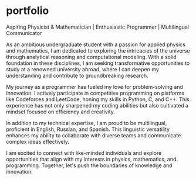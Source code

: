 # portfolio
Aspiring Physicist & Mathematician | Enthusiastic Programmer | Multilingual Communicator

As an ambitious undergraduate student with a passion for applied physics and mathematics, I am dedicated to exploring the intricacies of the universe through analytical reasoning and computational modeling. With a solid foundation in these disciplines, I am seeking transformative opportunities to study at a renowned university abroad, where I can deepen my understanding and contribute to groundbreaking research.

My journey as a programmer has fueled my love for problem-solving and innovation. I actively participate in competitive programming on platforms like Codeforces and LeetCode, honing my skills in Python, C, and C++. This experience has not only sharpened my coding abilities but also cultivated a mindset focused on efficiency and creativity.

In addition to my technical expertise, I am proud to be multilingual, proficient in English, Russian, and Spanish. This linguistic versatility enhances my ability to collaborate with diverse teams and communicate complex ideas effectively.

I am excited to connect with like-minded individuals and explore opportunities that align with my interests in physics, mathematics, and programming. Together, let's push the boundaries of knowledge and innovation.



